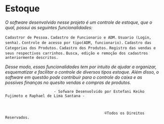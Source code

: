 # Estoque

  _O software desenvolvido nesse projeto é um controle de estoque, que o qual, possui as seguintes funcionalidades:_
  
  
  
 `Cadastror de Pessoa.`
    `Cadastro de Funcionario e ADM.`
    `Usuario (Login, senha).`
    `Controle de acesso por tipo(ADM, funcionario).`
    `Cadastro das Categorias dos Produtos.`
    `Cadastro dos Produtos.`
    `Registro das vendas e seus respectivos carrinhos.`
    `Busca, edição e remoção dos cadastros anteriormente descritos.`
     
     
    
_Desse modo, essas funcionalidades tem por intuito de ajudar a organizar, esquematizar e facilitar o controle de diversos tipos estoque. Além disso, o software em questão pode contribuir para o controle do caixa e as possíves finanças no quesito vendas e compras de produtos._

 
 
 
 
 
 
 
 
 
 
 
 
 
      
                         
                          - Sofware Desenvolvido por Estefani Keiko Fujimoto e Raphael de Lima Santana -
 
 
 
                                                 ©Todos os Direitos Reservados.
